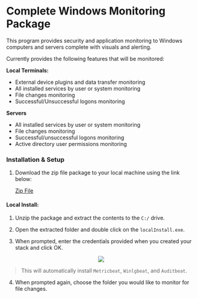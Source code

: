 # Complete Windows Monitoring Package

This program provides security and application monitoring to Windows computers and servers complete with visuals and alerting.

Currently provides the following features that will be monitored:

<b>Local Terminals:</b>
- External device plugins and data transfer monitoring
- All installed services by user or system monitoring
- File changes monitoring
- Successful/Unsuccessful logons monitoring 


<b>Servers</b>
- All installed services by user or system monitoring
- File changes monitoring
- Successful/unsuccessful logons monitoring
- Active directory user permissions monitoring

### Installation & Setup

1. Download the zip file package to your local machine using the link below:

   [Zip File](https://github.com/themarcusaurelius/windows-monitoring/archive/master.zip)
   
#### Local Install:

1. Unzip the package and extract the contents to the `C:/` drive.

2. Open the extracted folder and double click on the `localInstall.exe`.

3. When prompted, enter the credentials provided when you created your stack and click OK.

<p align="center">
    <img src="https://giant.gfycat.com/RewardingLikableGermanpinscher.gif">
</p>

> This will automatically install `Metricbeat`, `Winlgbeat`, and `Auditbeat`. 

4. When prompted again, choose the folder you would like to monitor for file changes. 



